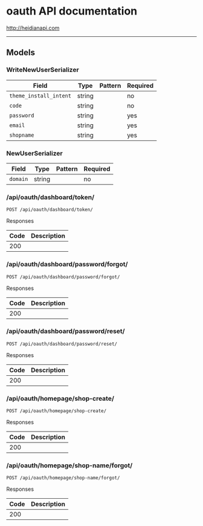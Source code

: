 # oauth API documentation
http://heidianapi.com

---

## Models

### WriteNewUserSerializer

| Field | Type | Pattern | Required |
| ----- | ---- | ------- | -------- |
| `theme_install_intent` | string | ` ` | no |
| `code` | string | ` ` | no |
| `password` | string | ` ` | yes |
| `email` | string | ` ` | yes |
| `shopname` | string | ` ` | yes |

### NewUserSerializer

| Field | Type | Pattern | Required |
| ----- | ---- | ------- | -------- |
| `domain` | string | ` ` | no |

### /api/oauth/dashboard/token/

```
POST /api/oauth/dashboard/token/
```

Responses

| Code | Description |
| ---- | ----------- |
| 200 |  |

### /api/oauth/dashboard/password/forgot/

```
POST /api/oauth/dashboard/password/forgot/
```

Responses

| Code | Description |
| ---- | ----------- |
| 200 |  |

### /api/oauth/dashboard/password/reset/

```
POST /api/oauth/dashboard/password/reset/
```

Responses

| Code | Description |
| ---- | ----------- |
| 200 |  |

### /api/oauth/homepage/shop-create/

```
POST /api/oauth/homepage/shop-create/
```

Responses

| Code | Description |
| ---- | ----------- |
| 200 |  |

### /api/oauth/homepage/shop-name/forgot/

```
POST /api/oauth/homepage/shop-name/forgot/
```

Responses

| Code | Description |
| ---- | ----------- |
| 200 |  |

